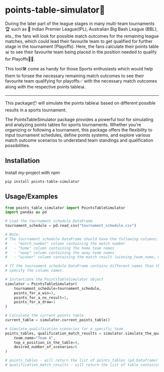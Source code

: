 # points-table-simulator🔢

During the later part of the league stages in many multi-team tournaments 🏆 such as 🏏 Indian Premier League(IPL), Australian Big Bash League (BBL), ets., the fans will look for possible match outcomes for the remaining league matches, which could lead their favourite team to get qualified for further stage in the tournament (Playoffs). Here, the fans calculate their points table📊 to see their favourite team being placed in the position needed to qualify for Playoffs🏃🏻.

This tool🛠️ come as handy for those Sports enthusiasts which would help them to forsee the necessary remaining match outcomes to see their favourite team qualifying for playoffs✅ with the necessary match outcomes along with the respective points table📊.

<hr>

This package📦 will simulate the points table📊 based on different possible results in a sports tournament.

The PointsTableSimulator package provides a powerful tool for simulating and analyzing points tables for sports tournaments. Whether you're organizing or following a tournament, this package offers the flexibility to input tournament schedules, define points systems, and explore various match outcome scenarios to understand team standings and qualification possibilities.

## Installation

Install my-project with npm

```
pip install points-table-simulator
```
    
## Usage/Examples

```python
from points_table_simulator import PointsTableSimulator
import pandas as pd

# Load the tournament schedule DataFrame
tournament_schedule = pd.read_csv("tournament_schedule.csv")

# Note: 
# The tournament schedule DataFrame should have the following columns:
#   - "match_number" column containing the match number
#   - "home" column containing the home team names
#   - "away" column containing the away team names
#   - "winner" column containing the match result (winning_team_name, draw, or no result)

# If the tournament schedule DataFrame contains different names than this, you can use arguments in PointsTableSimulator class to
# specify the column names. 

# Instantiate the PointsTableSimulator object
simulator = PointsTableSimulator(
    tournament_schedule=tournament_schedule,
    points_for_a_win=3,
    points_for_a_no_result=1,
    points_for_a_draw=1
)

# Calculate the current points table
current_table = simulator.current_points_table()

# Simulate qualification scenarios for a specific team
points_tables, qualification_match_results = simulator.simulate_the_qualification_scenarios(
    team_name="Team A",
    top_x_position_in_the_table=4,
    desired_number_of_scenarios=5
)

# points_tables - will return the list of points_tables (pd.Dataframe) for different qualification scenarios
# qualification_match_results - will return the list of table containing remaining match outcomes which could favour their team to get qualified for the given position
```

